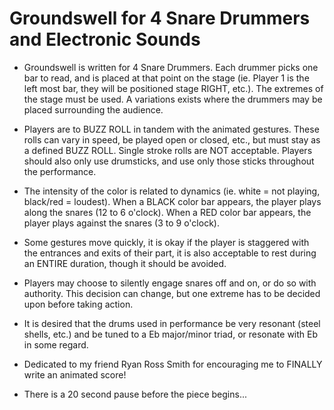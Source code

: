 # Groundswell for 4 Snare Drummers and Electronic Sounds

- Groundswell is written for 4 Snare Drummers. Each drummer picks one bar to read, and is placed
  at that point on the stage (ie. Player 1 is the left most bar, they will be positioned stage RIGHT, etc.). The
  extremes of the stage must
  be used. A variations exists where the drummers may be placed surrounding the audience.
  
- Players are to BUZZ ROLL in tandem with the animated gestures. These rolls can vary in speed, be
  played open or closed, etc., but must stay as a defined BUZZ ROLL. Single stroke rolls are
  NOT acceptable. Players should also only use drumsticks, and use only those sticks throughout the
  performance.
        
- The intensity of the color is related to dynamics (ie. white = not playing, black/red = loudest). When a
  BLACK color bar appears, the player plays along the snares (12 to 6 o'clock). When a RED color bar appears,
  the player plays against the snares
  (3 to 9 o'clock).
        
- Some gestures move quickly, it is okay if the player is staggered with the entrances and exits of their
  part, it is also acceptable to rest during an ENTIRE duration, though it should be avoided.
        
- Players may choose to silently engage snares off and on, or do so with authority. This decision can change,
  but one extreme has to be decided upon before taking action.
        
- It is desired that the drums used in performance be very resonant (steel shells, etc.) and be tuned to a Eb
  major/minor triad, or resonate with Eb in some regard.
            
- Dedicated to my friend Ryan Ross Smith for encouraging me to FINALLY write an animated score!
- There is a 20 second pause before the piece begins...
      


